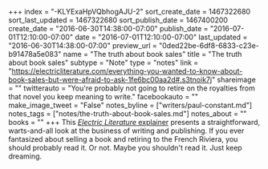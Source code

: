 +++
index = "-KLYExaHpVQbhogAJU-2"
sort_create_date = 1467322680
sort_last_updated = 1467322680
sort_publish_date = 1467400200
create_date = "2016-06-30T14:38:00-07:00"
publish_date = "2016-07-01T12:10:00-07:00"
date = "2016-07-01T12:10:00-07:00"
last_updated = "2016-06-30T14:38:00-07:00"
preview_url = "0ded22be-6df8-6833-c23e-b91478a5e083"
name = "The truth about book sales"
title = "The truth about book sales"
subtype = "Note"
type = "notes"
link = "https://electricliterature.com/everything-you-wanted-to-know-about-book-sales-but-were-afraid-to-ask-1fe6bc00aa2d#.s3tnoik7j"
shareimage = ""
twitterauto = "You're probably not going to retire on the royalties from that novel you keep meaning to write."
facebookauto = ""
make_image_tweet = "False"
notes_byline = ["writers/paul-constant.md"]
notes_tags = ["notes/the-truth-about-book-sales.md"]
notes_about = ""
books = ""
+++
This [*Electric Literature* explainer](https://electricliterature.com/everything-you-wanted-to-know-about-book-sales-but-were-afraid-to-ask-1fe6bc00aa2d#.s3tnoik7j) presents a straightforward, warts-and-all look at the business of writing and publishing. If you ever fantasized about selling a book and retiring to the French Riviera, you should probably read it. Or not. Maybe you shouldn't read it. Just keep dreaming.